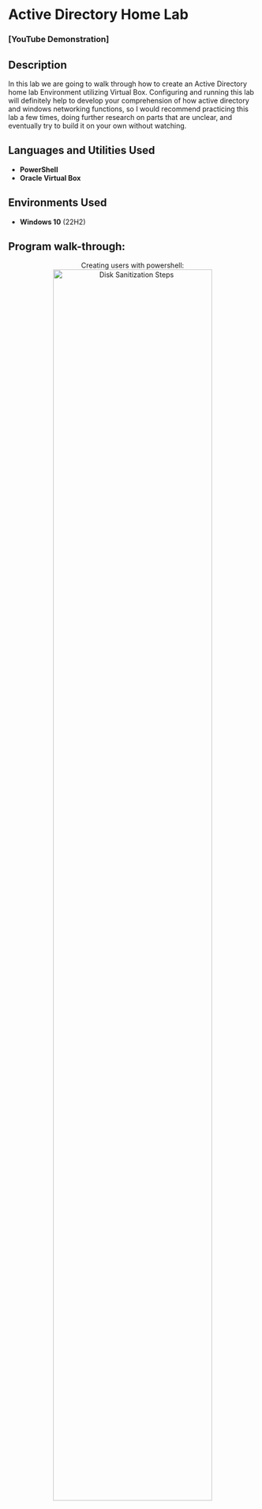 <h1>Active Directory Home Lab</h1>

 ### [YouTube Demonstration]

<h2>Description</h2>
In this lab we are going to walk through how to create an Active Directory home lab Environment utilizing Virtual Box. Configuring and running this lab will definitely help to develop your comprehension of how active directory and windows networking functions, so I would recommend practicing this lab a few times, doing further research on parts that are unclear, and eventually try to build it on your own without watching. 
<br />


<h2>Languages and Utilities Used</h2>

- <b>PowerShell</b> 
- <b>Oracle Virtual Box</b>

<h2>Environments Used </h2>

- <b>Windows 10</b> (22H2)

<h2>Program walk-through:</h2>

<p align="center">
Creating users with powershell: <br/>
<img src="https://i.imgur.com/XTFrehG.jpg" height="80%" width="80%" alt="Disk Sanitization Steps"/>
<br />
<br />

</p>

<!--
 ```diff
- text in red
+ text in green
! text in orange
# text in gray
@@ text in purple (and bold)@@
```
--!>
